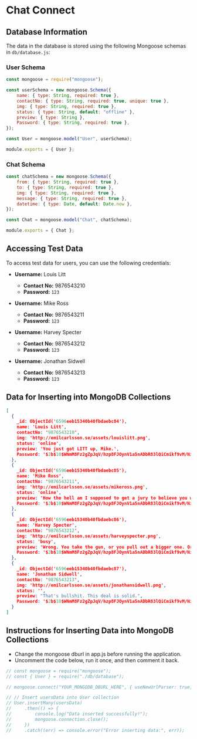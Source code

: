 # Chat Connect

## Database Information

The data in the database is stored using the following Mongoose schemas in `db/database.js`:

### User Schema

```javascript
const mongoose = require("mongoose");

const userSchema = new mongoose.Schema({
    name: { type: String, required: true },
    contactNo: { type: String, required: true, unique: true },
    img: { type: String, required: true },
    status: { type: String, default: "offline" },
    preview: { type: String },
    Password: { type: String, required: true },
});

const User = mongoose.model("User", userSchema);

module.exports = { User };
```

### Chat Schema

```javascript
const chatSchema = new mongoose.Schema({
    from: { type: String, required: true },
    to: { type: String, required: true },
    img: { type: String, required: true },
    message: { type: String, required: true },
    datetime: { type: Date, default: Date.now },
});

const Chat = mongoose.model("Chat", chatSchema);

module.exports = { Chat };
```

## Accessing Test Data

To access test data for users, you can use the following credentials:

- **Username:** Louis Litt
  - **Contact No:** 9876543210
  - **Password:** `123`

- **Username:** Mike Ross
  - **Contact No:** 9876543211
  - **Password:** `123`

- **Username:** Harvey Specter
  - **Contact No:** 9876543212
  - **Password:** `123`

- **Username:** Jonathan Sidwell
  - **Contact No:** 9876543213
  - **Password:** `123`

## Data for Inserting into MongoDB Collections

```json
[
  {
    _id: ObjectId('6596eeb15340b40fbdaebc84'),
    name: 'Louis Litt',
    contactNo: '9876543210',
    img: 'http://emilcarlsson.se/assets/louislitt.png',
    status: 'online',
    preview: 'You just got LITT up, Mike.',
    Password: '$2b$10$WNmM8Fz2gZpJqV/hzp8FJOynV1a5nADbR83lQiCmikf9vM/NiLjSG'
  },
  {
    _id: ObjectId('6596eeb15340b40fbdaebc85'),
    name: 'Mike Ross',
    contactNo: '9876543211',
    img: 'http://emilcarlsson.se/assets/mikeross.png',
    status: 'online',
    preview: 'How the hell am I supposed to get a jury to believe you when I am not even sure that I do?!',
    Password: '$2b$10$WNmM8Fz2gZpJqV/hzp8FJOynV1a5nADbR83lQiCmikf9vM/NiLjSG'
  },
  {
    _id: ObjectId('6596eeb15340b40fbdaebc86'),
    name: 'Harvey Specter',
    contactNo: '9876543212',
    img: 'http://emilcarlsson.se/assets/harveyspecter.png',
    status: 'busy',
    preview: 'Wrong. You take the gun, or you pull out a bigger one. Or, you call their bluff. Or, you do any one of a hundred and forty-six other things.',
    Password: '$2b$10$WNmM8Fz2gZpJqV/hzp8FJOynV1a5nADbR83lQiCmikf9vM/NiLjSG'
  },
  {
    _id: ObjectId('6596eeb15340b40fbdaebc87'),
    name: 'Jonathan Sidwell',
    contactNo: '9876543213',
    img: 'http://emilcarlsson.se/assets/jonathansidwell.png',
    status: '',
    preview: "That's bullshit. This deal is solid.",
    Password: '$2b$10$WNmM8Fz2gZpJqV/hzp8FJOynV1a5nADbR83lQiCmikf9vM/NiLjSG'
  }
]
```

## Instructions for Inserting Data into MongoDB Collections

- Change the mongoose dburl in app.js before running the application.
- Uncomment the code below, run it once, and then comment it back.

```javascript
// const mongoose = require("mongoose");
// const { User } = require("./db/database");

// mongoose.connect("YOUR_MONGODB_DBURL_HERE", { useNewUrlParser: true, useUnifiedTopology: true });

// // Insert usersData into User collection
// User.insertMany(usersData)
//     .then(() => {
//         console.log("Data inserted successfully!");
//         mongoose.connection.close();
//     })
//     .catch((err) => console.error("Error inserting data:", err));
```
